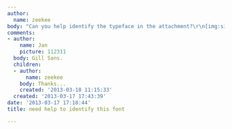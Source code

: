 ```yaml
---
author:
  name: zeekee
body: "Can you help identify the typeface in the attachment?\r\n[img:sites/default/files/old-images/wwwww_3790.jpg]"
comments:
- author:
    name: Jan
    picture: 112311
  body: Gill Sans.
  children:
  - author:
      name: zeekee
    body: Thanks...
    created: '2013-03-18 11:15:33'
  created: '2013-03-17 17:43:39'
date: '2013-03-17 17:18:44'
title: need help to identify this font

---
```

